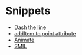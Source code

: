 # Snippets

- [Dash the line](dash.md)
- [addItem to point attribute](addItem.md)
- [Animate](animate.md)
- [SMIL](smil.md)
